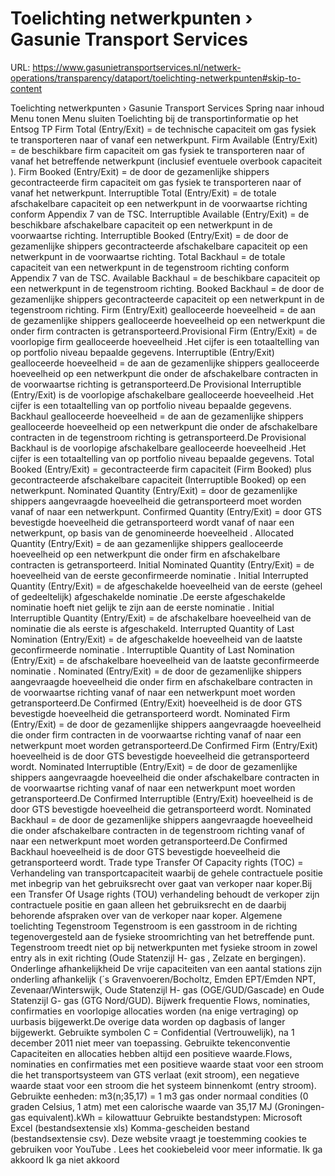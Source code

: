 # Toelichting netwerkpunten › Gasunie Transport Services

URL: https://www.gasunietransportservices.nl/netwerk-operations/transparency/dataport/toelichting-netwerkpunten#skip-to-content

Toelichting netwerkpunten › Gasunie Transport Services
Spring naar inhoud
Menu tonen
Menu sluiten
Toelichting bij de transportinformatie op het Entsog TP
Firm Total (Entry/Exit) = de
technische capaciteit
om
gas
fysiek te transporteren naar of vanaf een netwerkpunt.
Firm Available (Entry/Exit) = de beschikbare firm
capaciteit
om
gas
fysiek te transporteren naar of vanaf het betreffende netwerkpunt (inclusief eventuele overbook
capaciteit
).
Firm Booked (Entry/Exit) = de door de gezamenlijke shippers gecontracteerde firm
capaciteit
om
gas
fysiek te transporteren naar of vanaf het netwerkpunt.
Interruptible Total (Entry/Exit) = de totale
afschakelbare capaciteit
op een netwerkpunt in de voorwaartse richting conform Appendix 7 van de TSC.
Interruptible Available (Entry/Exit) = de beschikbare
afschakelbare capaciteit
op een netwerkpunt in de voorwaartse richting.
Interruptible Booked (Entry/Exit) = de door de gezamenlijke shippers gecontracteerde
afschakelbare capaciteit
op een netwerkpunt in de voorwaartse richting.
Total
Backhaul
= de totale
capaciteit
van een netwerkpunt in de tegenstroom richting conform Appendix 7 van de TSC.
Available
Backhaul
= de
beschikbare capaciteit
op een netwerkpunt in de tegenstroom richting.
Booked
Backhaul
= de door de gezamenlijke shippers
gecontracteerde capaciteit
op een netwerkpunt in de tegenstroom richting.
Firm (Entry/Exit)
gealloceerde hoeveelheid
= de aan de gezamenlijke shippers
gealloceerde hoeveelheid
op een netwerkpunt die onder firm contracten is getransporteerd.Provisional Firm (Entry/Exit) = de voorlopige firm
gealloceerde hoeveelheid
.Het cijfer is een totaaltelling van op
portfolio
niveau bepaalde gegevens.
Interruptible (Entry/Exit)
gealloceerde hoeveelheid
= de aan de gezamenlijke shippers
gealloceerde hoeveelheid
op een netwerkpunt die onder de afschakelbare contracten in de voorwaartse richting is getransporteerd.De Provisional Interruptible (Entry/Exit) is de voorlopige afschakelbare
gealloceerde hoeveelheid
.Het cijfer is een totaaltelling van op
portfolio
niveau bepaalde gegevens.
Backhaul gealloceerde hoeveelheid
= de aan de gezamenlijke shippers
gealloceerde hoeveelheid
op een netwerkpunt die onder de afschakelbare contracten in de tegenstroom richting is getransporteerd.De Provisional
Backhaul
is de voorlopige afschakelbare
gealloceerde hoeveelheid
.Het cijfer is een totaaltelling van op
portfolio
niveau bepaalde gegevens.
Total Booked (Entry/Exit) = gecontracteerde firm
capaciteit
(Firm Booked) plus gecontracteerde
afschakelbare capaciteit
(Interruptible Booked) op een netwerkpunt.
Nominated Quantity (Entry/Exit) = door de gezamenlijke shippers aangevraagde hoeveelheid die getransporteerd moet worden vanaf of naar een netwerkpunt.
Confirmed Quantity (Entry/Exit) = door
GTS
bevestigde hoeveelheid die getransporteerd wordt vanaf of naar een netwerkpunt, op basis van de
genomineerde hoeveelheid
.
Allocated Quantity (Entry/Exit) = de aan gezamenlijke shippers
gealloceerde hoeveelheid
op een netwerkpunt die onder firm en afschakelbare contracten is getransporteerd.
Initial Nominated Quantity (Entry/Exit) = de hoeveelheid van de eerste geconfirmeerde
nominatie
.
Initial Interrupted Quantity (Entry/Exit) = de afgeschakelde hoeveelheid van de eerste (geheel of gedeeltelijk) afgeschakelde
nominatie
.De eerste afgeschakelde
nominatie
hoeft niet gelijk te zijn aan de eerste
nominatie
.
Initial Interruptible Quantity (Entry/Exit) = de afschakelbare hoeveelheid van de
nominatie
die als eerste is afgeschakeld.
Interrupted Quantity of Last Nomination (Entry/Exit) = de afgeschakelde hoeveelheid van de laatste geconfirmeerde
nominatie
.
Interruptible Quantity of Last Nomination (Entry/Exit) = de afschakelbare hoeveelheid van de laatste geconfirmeerde
nominatie
.
Nominated (Entry/Exit) = de door de gezamenlijke shippers aangevraagde hoeveelheid die onder firm en afschakelbare contracten in de voorwaartse richting vanaf of naar een netwerkpunt moet worden getransporteerd.De Confirmed (Entry/Exit) hoeveelheid is de door
GTS
bevestigde hoeveelheid die getransporteerd wordt.
Nominated Firm (Entry/Exit) = de door de gezamenlijke shippers aangevraagde hoeveelheid die onder firm contracten in de voorwaartse richting vanaf of naar een netwerkpunt moet worden getransporteerd.De Confirmed Firm (Entry/Exit) hoeveelheid is de door
GTS
bevestigde hoeveelheid die getransporteerd wordt.
Nominated Interruptible (Entry/Exit) = de door de gezamenlijke shippers aangevraagde hoeveelheid die onder afschakelbare contracten in de voorwaartse richting vanaf of naar een netwerkpunt moet worden getransporteerd.De Confirmed Interruptible (Entry/Exit) hoeveelheid is de door
GTS
bevestigde hoeveelheid die getransporteerd wordt.
Nominated
Backhaul
= de door de gezamenlijke shippers aangevraagde hoeveelheid die onder afschakelbare contracten in de tegenstroom richting vanaf of naar een netwerkpunt moet worden getransporteerd.De Confirmed
Backhaul
hoeveelheid is de door
GTS
bevestigde hoeveelheid die getransporteerd wordt.
Trade type Transfer Of Capacity rights (TOC) = Verhandeling van
transportcapaciteit
waarbij de gehele contractuele positie met inbegrip van het gebruiksrecht over gaat van verkoper naar koper.Bij een Transfer Of Usage rights (TOU) verhandeling behoudt de verkoper zijn contractuele positie en gaan alleen het gebruiksrecht en de daarbij behorende afspraken over van de verkoper naar koper.
Algemene toelichting
Tegenstroom
Tegenstroom is een gasstroom in de richting tegenovergesteld aan de fysieke stroomrichting van het betreffende punt. Tegenstroom treedt niet op bij netwerkpunten met fysieke stroom in zowel entry als in exit richting (Oude Statenzijl H-
gas
, Zelzate en bergingen).
Onderlinge afhankelijkheid
De vrije capaciteiten van een aantal stations zijn onderling afhankelijk (´s Gravenvoeren/Bocholtz, Emden EPT/Emden NPT, Zevenaar/Winterswijk, Oude Statenzijl H-
gas
(OGE/GUD/Gascade) en Oude Statenzijl G-
gas
(GTG Nord/GUD).
Bijwerk frequentie
Flows, nominaties, confirmaties en voorlopige allocaties worden (na enige vertraging) op uurbasis bijgewerkt.De overige data worden op dagbasis of langer bijgewerkt.
Gebruikte symbolen
C = Confidential (Vertrouwelijk), na 1 december 2011 niet meer van toepassing.
Gebruikte tekenconventie
Capaciteiten en allocaties hebben altijd een positieve waarde.Flows, nominaties en confirmaties met een positieve waarde staat voor een stroom die het transportsysteem van
GTS
verlaat (exit stroom), een negatieve waarde staat voor een stroom die het
systeem
binnenkomt (entry stroom).
Gebruikte eenheden:
m3(n;35,17) = 1 m3
gas
onder normaal condities (0 graden Celsius, 1 atm) met een calorische waarde van 35,17 MJ (Groningen-
gas
equivalent).kWh = kilowattuur
Gebruikte bestandstypen:
Microsoft Excel (bestandsextensie xls)
Komma-gescheiden bestand (bestandsextensie csv).
Deze website vraagt je toestemming cookies te gebruiken voor
YouTube
. Lees het
cookiebeleid
voor meer informatie.
Ik ga akkoord
Ik ga niet akkoord